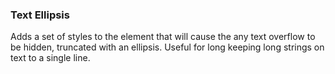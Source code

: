 ### Text Ellipsis
Adds a set of styles to the element that will cause the any text overflow to be hidden, truncated with an ellipsis. Useful for long keeping long strings on text to a single line.
